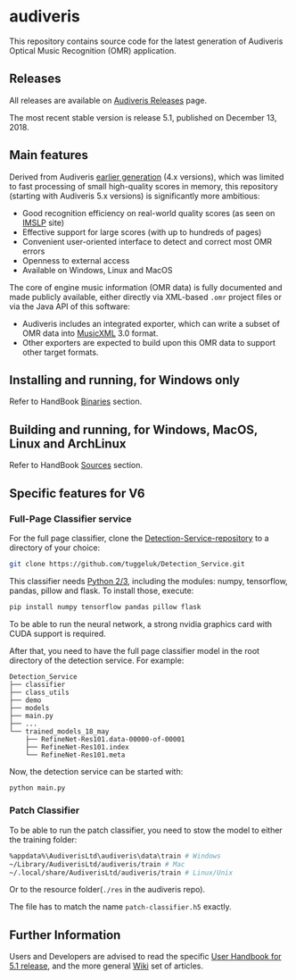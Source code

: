 # audiveris

This repository contains source code for the latest generation of Audiveris Optical
Music Recognition (OMR) application.

## Releases

All releases are available on [Audiveris Releases][releases] page.

The most recent stable version is release 5.1, published on December 13, 2018.

## Main features

Derived from Audiveris [earlier generation][audiveris-eg] (4.x versions),
which was limited to fast processing
of small high-quality scores in memory, this repository (starting with Audiveris 5.x versions) is
significantly more ambitious:

* Good recognition efficiency on real-world quality scores (as seen on [IMSLP][imslp] site)
* Effective support for large scores (with up to hundreds of pages)
* Convenient user-oriented interface to detect and correct most OMR errors
* Openness to external access
* Available on Windows, Linux and MacOS

The core of engine music information (OMR data) is fully documented and made publicly available,
either directly via XML-based `.omr` project files or via the Java API of this software:

* Audiveris includes an integrated exporter, which can write a subset of OMR data into
[MusicXML][musicxml] 3.0 format.
* Other exporters are expected to build upon this OMR data to support other target formats.

## Installing and running, for Windows only

Refer to HandBook [Binaries][binaries] section.

## Building and running, for Windows, MacOS, Linux and ArchLinux

Refer to HandBook [Sources][sources] section.

## Specific features for V6

### Full-Page Classifier service

For the full page classifier, clone the [Detection-Service-repository][detection-service]
to a directory of your choice:

```sh
git clone https://github.com/tuggeluk/Detection_Service.git
```

This classifier needs [Python 2/3][python], including the modules:
numpy, tensorflow, pandas, pillow and flask.
To install those, execute:

```sh
pip install numpy tensorflow pandas pillow flask
```

To be able to run the neural network, a strong nvidia graphics card with CUDA support is required.

After that, you need to have the full page classifier model in the root directory of the detection
service.
For example:

```
Detection_Service
├── classifier
├── class_utils
├── demo
├── models
├── main.py
├── ...
└── trained_models_18_may
    ├── RefineNet-Res101.data-00000-of-00001
    ├── RefineNet-Res101.index
    └── RefineNet-Res101.meta
```

Now, the detection service can be started with:

```py
python main.py
```

### Patch Classifier

To be able to run the patch classifier, you need to stow the model to either the training folder:

```sh
%appdata%\AudiverisLtd\audiveris\data\train # Windows
~/Library/AudiverisLtd/audiveris/train # Mac
~/.local/share/AudiverisLtd/audiveris/train # Linux/Unix
```

Or to the resource folder(`./res` in the audiveris repo).

The file has to match the name `patch-classifier.h5` exactly.

## Further Information

Users and Developers are advised to read the specific [User Handbook for 5.1 release][handbook],
and the more general [Wiki][audiveris-wiki] set of articles.

[audiveris]:            https://github.com/Audiveris
[audiveris-eg]:         htps://github.com/Audiveris/audiveris-eg
[audiveris-wiki]:       https://github.com/Audiveris/audiveris/wiki
[binaries]:             https://bacchushlg.gitbooks.io/audiveris-5-1/content/install/binaries.html
[handbook]:             https://bacchushlg.gitbooks.io/audiveris-5-1/content/
[imslp]:                https://imslp.org/
[detection-service]:    https://github.com/tuggeluk/Detection_Service
[musicxml]:             http://www.musicxml.com/
[python]:               https://www.python.org/downloads/
[releases]:             https://github.com/Audiveris/audiveris/releases
[sources]:              https://bacchushlg.gitbooks.io/audiveris-5-1/content/install/sources.html
